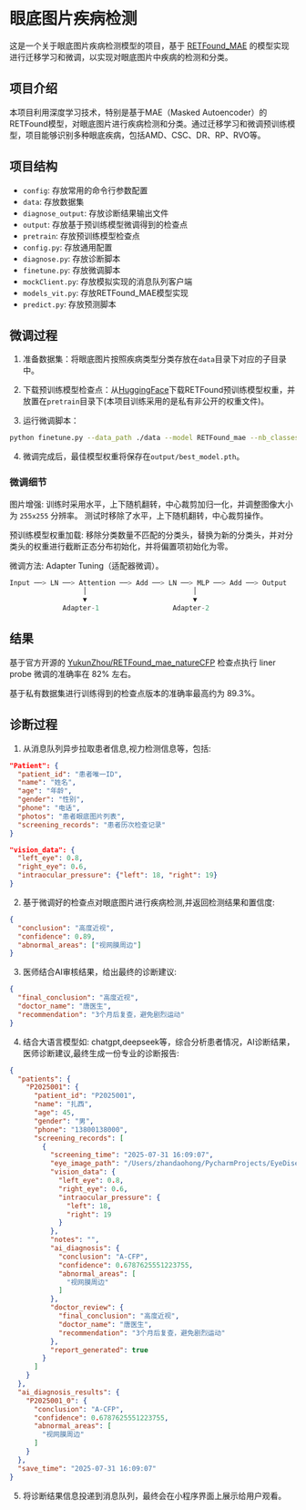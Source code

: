 # 眼底图片疾病检测

这是一个关于眼底图片疾病检测模型的项目，基于 [RETFound_MAE](https://github.com/rmaphoh/RETFound_MAE) 的模型实现进行迁移学习和微调，以实现对眼底图片中疾病的检测和分类。

## 项目介绍

本项目利用深度学习技术，特别是基于MAE（Masked Autoencoder）的RETFound模型，对眼底图片进行疾病检测和分类。通过迁移学习和微调预训练模型，项目能够识别多种眼底疾病，包括AMD、CSC、DR、RP、RVO等。

## 项目结构

- `config`: 存放常用的命令行参数配置
- `data`: 存放数据集
- `diagnose_output`: 存放诊断结果输出文件
- `output`: 存放基于预训练模型微调得到的检查点
- `pretrain`: 存放预训练模型检查点
- `config.py`: 存放通用配置
- `diagnose.py`: 存放诊断脚本
- `finetune.py`: 存放微调脚本
- `mockClient.py`: 存放模拟实现的消息队列客户端
- `models_vit.py`: 存放RETFound_MAE模型实现
- `predict.py`: 存放预测脚本

## 微调过程

1. 准备数据集：将眼底图片按照疾病类型分类存放在`data`目录下对应的子目录中。

2. 下载预训练模型检查点：从[HuggingFace](https://huggingface.co)下载RETFound预训练模型权重，并放置在`pretrain`目录下(本项目训练采用的是私有非公开的权重文件)。

3. 运行微调脚本：

```bash
python finetune.py --data_path ./data --model RETFound_mae --nb_classes 6 --save_path ./output
```

4. 微调完成后，最佳模型权重将保存在`output/best_model.pth`。

### 微调细节

图片增强: 训练时采用水平，上下随机翻转，中心裁剪加归一化，并调整图像大小为 `255x255` 分辨率。 测试时移除了水平，上下随机翻转，中心裁剪操作。

预训练模型权重加载: 移除分类数量不匹配的分类头，替换为新的分类头，并对分类头的权重进行截断正态分布初始化，并将偏置项初始化为零。

微调方法:  Adapter Tuning（适配器微调）。

```python
Input ──> LN ──> Attention ──> Add ──> LN ──> MLP ──> Add ──> Output
                  │                          │
                  ▼                          ▼
             Adapter-1                  Adapter-2
```

## 结果

基于官方开源的 [YukunZhou/RETFound_mae_natureCFP](https://huggingface.co/YukunZhou/RETFound_mae_natureCFP) 检查点执行 liner probe 微调的准确率在 82% 左右。

基于私有数据集进行训练得到的检查点版本的准确率最高约为 89.3%。

## 诊断过程

1. 从消息队列异步拉取患者信息,视力检测信息等，包括:

```json
"Patient": {
  "patient_id": "患者唯一ID",
  "name": "姓名",
  "age": "年龄",
  "gender": "性别",
  "phone": "电话",
  "photos": "患者眼底图片列表",
  "screening_records": "患者历次检查记录"
}

"vision_data": {
  "left_eye": 0.8,
  "right_eye": 0.6,
  "intraocular_pressure": {"left": 18, "right": 19}
}
```

2. 基于微调好的检查点对眼底图片进行疾病检测,并返回检测结果和置信度:

```json
{
  "conclusion": "高度近视",
  "confidence": 0.89,
  "abnormal_areas": ["视网膜周边"]
}
```

3. 医师结合AI审核结果，给出最终的诊断建议:

```json
{
  "final_conclusion": "高度近视",
  "doctor_name": "唐医生",
  "recommendation": "3个月后复查，避免剧烈运动"
}
```

4. 结合大语言模型如: chatgpt,deepseek等，综合分析患者情况，AI诊断结果，医师诊断建议,最终生成一份专业的诊断报告:

```json
{
  "patients": {
    "P2025001": {
      "patient_id": "P2025001",
      "name": "扎西",
      "age": 45,
      "gender": "男",
      "phone": "13800138000",
      "screening_records": [
        {
          "screening_time": "2025-07-31 16:09:07",
          "eye_image_path": "/Users/zhandaohong/PycharmProjects/EyeDiseaseDetection/data/A-CFP/CAI_CHENGHUI_19460619_20201209_1910_IMAGEnetR4_Image_OD_1.2.392.200106.1651.4.2.200217210022131239.1607483470.153.tiff",
          "vision_data": {
            "left_eye": 0.8,
            "right_eye": 0.6,
            "intraocular_pressure": {
              "left": 18,
              "right": 19
            }
          },
          "notes": "",
          "ai_diagnosis": {
            "conclusion": "A-CFP",
            "confidence": 0.6787625551223755,
            "abnormal_areas": [
              "视网膜周边"
            ]
          },
          "doctor_review": {
            "final_conclusion": "高度近视",
            "doctor_name": "唐医生",
            "recommendation": "3个月后复查，避免剧烈运动"
          },
          "report_generated": true
        }
      ]
    }
  },
  "ai_diagnosis_results": {
    "P2025001_0": {
      "conclusion": "A-CFP",
      "confidence": 0.6787625551223755,
      "abnormal_areas": [
        "视网膜周边"
      ]
    }
  },
  "save_time": "2025-07-31 16:09:07"
}
``` 

5. 将诊断结果信息投递到消息队列，最终会在小程序界面上展示给用户观看。

